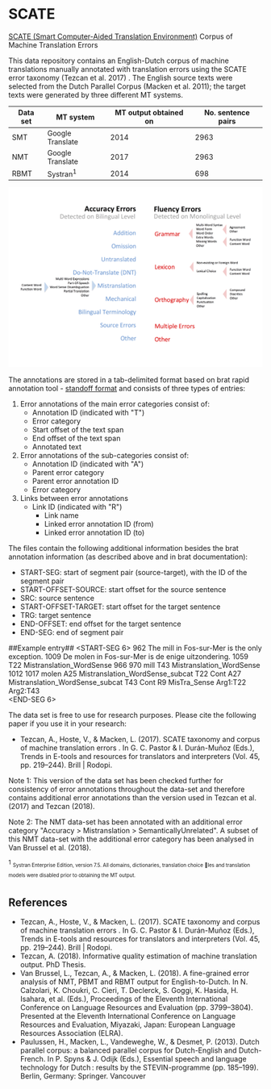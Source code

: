 # SCATE
[SCATE (Smart Computer-Aided Translation Environment)](https://www.arts.kuleuven.be/ling/ccl/projects/scate) Corpus of Machine Translation Errors

This data repository contains an English-Dutch corpus of machine translations manually annotated with translation errors using the SCATE error taxonomy (Tezcan et al. 2017) . The English source texts were selected from the Dutch Parallel Corpus (Macken et al. 2011); the target texts were generated by three different MT systems.  

Data set | MT system | MT output obtained on | No. sentence pairs
--- | --- | --- | ---
SMT | Google Translate | 2014 | 2963
NMT | Google Translate | 2017 | 2963
RBMT | Systran<sup>1</sup> | 2014 | 698

![The SCATE MT error taxonomy](https://github.com/ardate/SCATE/blob/master/images/scate_taxonomy.png)

The annotations are stored in a tab-delimited format based on brat rapid annotation tool - [standoff format](http://brat.nlplab.org/standoff.html) and consists of three types of entries:
1. Error annotations of the main error categories consist of:
   - Annotation ID (indicated with "T")
   - Error category
   - Start offset of the text span
   - End offset of the text span
   - Annotated text
2. Error annotations of the sub-categories consist of:
   - Annotation ID (indicated with "A")
   - Parent error category
   - Parent error annotation ID 
   - Error category
3. Links between error annotations 
   - Link ID (indicated with "R")
	 - Link name
	 - Linked error annotation ID (from)
	 - Linked error annotation ID (to)

The files contain the following additional information besides the brat annotation information (as described above and in brat documentation):
* START-SEG: start of segment pair (source-target), with the ID of the segment pair
* START-OFFSET-SOURCE: start offset for the source sentence
* SRC: source sentence
* START-OFFSET-TARGET: start offset for the target sentence
* TRG: target sentence
* END-OFFSET: end offset for the target sentence
* END-SEG: end of segment pair

##Example entry##
<START-SEG 6>
<START-OFFSET-SOURCE>962
<SRC>The mill in Fos-sur-Mer is the only exception.
<START-OFFSET-TARGET>1009
<TRG>De molen in Fos-sur-Mer is de enige uitzondering.
<END-OFFSET>1059
T22	Mistranslation_WordSense 966 970	mill
T43	Mistranslation_WordSense 1012 1017	molen
A25	Mistranslation_WordSense_subcat T22 Cont
A27	Mistranslation_WordSense_subcat T43 Cont
R9	MisTra_Sense Arg1:T22 Arg2:T43	
<END-SEG 6>



The data set is free to use for research purposes. Please cite the following paper if you use it in your research:
* Tezcan, A., Hoste, V., & Macken, L. (2017). SCATE taxonomy and corpus of machine translation errors . In G. C. Pastor & I. Durán-Muñoz (Eds.), Trends in E-tools and resources for translators and interpreters (Vol. 45, pp. 219–244). Brill | Rodopi.

Note 1: This version of the data set has been checked further for consistency of error annotations throughout the data-set and therefore contains additional error annotations than the version used in Tezcan et al. (2017) and Tezcan (2018).

Note 2: The NMT data-set has been annotated with an additional error category "Accuracy > Mistranslation > SemanticallyUnrelated". A subset of this NMT data-set with the additional error category has been analysed in Van Brussel et al. (2018).


<sup>1</sup> <sub><sup>Systran Enterprise Edition, version 7.5. All domains, dictionaries, translation choice les
and translation models were disabled prior to obtaining the MT output.</sup></sub>

## References ##
* Tezcan, A., Hoste, V., & Macken, L. (2017). SCATE taxonomy and corpus of machine translation errors . In G. C. Pastor & I. Durán-Muñoz (Eds.), Trends in E-tools and resources for translators and interpreters (Vol. 45, pp. 219–244). Brill | Rodopi.
* Tezcan, A. (2018). Informative quality estimation of machine translation output. PhD Thesis.
* Van Brussel, L., Tezcan, A., & Macken, L. (2018). A fine-grained error analysis of NMT, PBMT and RBMT output for English-to-Dutch. In N. Calzolari, K. Choukri, C. Cieri, T. Declerck, S. Goggi, K. Hasida, H. Isahara, et al. (Eds.), Proceedings of the Eleventh International Conference on Language Resources and Evaluation (pp. 3799–3804). Presented at the Eleventh International Conference on Language Resources and Evaluation, Miyazaki, Japan: European Language Resources Association (ELRA).
* Paulussen, H., Macken, L., Vandeweghe, W., & Desmet, P. (2013). Dutch parallel corpus: a balanced parallel corpus for Dutch-English and Dutch-French. In P. Spyns & J. Odijk (Eds.), Essential speech and language technology for Dutch : results by the STEVIN-programme (pp. 185–199). Berlin, Germany: Springer.
Vancouver
